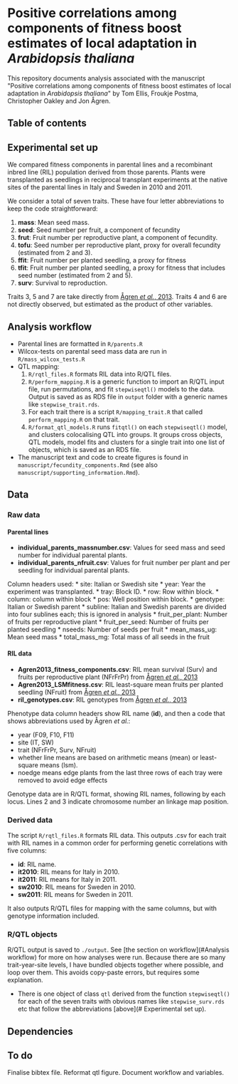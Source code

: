 # Positive correlations among components of fitness boost estimates of local adaptation in *Arabidopsis thaliana*

This repository documents analysis associated with the manuscript "Positive correlations among components of fitness boost estimates of local adaptation in *Arabidopsis thaliana*" by Tom Ellis, Froukje Postma, Christopher Oakley and Jon Ågren.



## Table of contents

## Experimental set up
We compared fitness components in parental lines and a recombinant inbred line (RIL) population derived from those parents.
Plants were transplanted as seedlings in reciprocal transplant experiments at the native sites of the parental lines in Italy and Sweden in 2010 and 2011.

We consider a total of seven traits. These have four letter abbreviations to keep the code straightforward:

1. **mass**: Mean seed mass.
2. **seed**: Seed number per fruit, a component of fecundity
3. **frut**: Fruit number per reproductive plant, a component of fecundity.
4. **tofu**: Seed number per reproductive plant, proxy for overall fecundity (estimated from 2 and 3).
5. **ffit**: Fruit number per planted seedling, a proxy for fitness
6. **tfit**: Fruit number per planted seedling, a proxy for fitness that includes seed number (estimated from 2 and 5).
7. **surv**: Survival to reproduction.

Traits 3, 5 and 7 are take directly from [Ågren *et al.*, 2013](http://www.pnas.org/content/110/52/21077/).
Traits 4 and 6 are not directly observed, but estimated as the product of other variables.


## Analysis workflow

* Parental lines are formatted in `R/parents.R`
* Wilcox-tests on parental seed mass data are run in `R/mass_wilcox_tests.R`
* QTL mapping:
	1. `R/rqtl_files.R` formats RIL data into R/QTL files.
	2. `R/perform_mapping.R` is a generic function to import an R/QTL input file, run permutations, and fit `stepwiseqtl()` models to the data. Output is saved as as RDS file in `output` folder with a generic names like `stepwise_trait.rds`.
	3. For each trait there is a script `R/mapping_trait.R` that called `perform_mapping.R` on that trait.
	4. `R/format_qtl_models.R` runs `fitqtl()` on each `stepwiseqtl()` model, and clusters colocalising QTL into groups. It groups cross objects, QTL models, model fits and clusters for a single trait into one list of objects, which is saved as an RDS file.
* The manuscript text and code to create figures is found in `manuscript/fecundity_components.Rmd` (see also `manuscript/supporting_information.Rmd`).

## Data
### Raw data
#### Parental lines

* **individual_parents_massnumber.csv**: Values for seed mass and seed number for individual parental plants.
* **individual_parents_nfruit.csv**: Values for fruit number per plant and per seedling for individual parental plants.

Column headers used:
	* site: Italian or Swedish site
	* year: Year the experiment was transplanted.
	* tray: Block ID.
	* row: Row within block.
	* column: column within block
	* pos: Well position within block.
	* genotype: Italian or Swedish parent
	* subline: Italian and Swedish parents are divided into four sublines each; this is ignored in analysis
	* fruit_per_plant: Number of fruits per reproductive plant
	* fruit_per_seed: Number of fruits per planted seedling
	* nseeds: Number of seeds per fruit
	* mean_mass_ug: Mean seed mass
	* total_mass_mg: Total mass of all seeds in the fruit

#### RIL data

* **Agren2013_fitness_components.csv**: RIL mean survival (Surv) and fruits per reproductive plant (NFrFrPr) from [Ågren *et al.*, 2013](http://www.pnas.org/content/110/52/21077/)
* **Agren2013_LSMfitness.csv**: RIL least-square mean fruits per planted seedling (NFruit) from [Ågren *et al.*, 2013](http://www.pnas.org/content/110/52/21077/)
* **ril_genotypes.csv**: RIL genotypes from [Ågren *et al.*, 2013](http://www.pnas.org/content/110/52/21077/)

Phenotype data column headers show RIL name (**id**), and then a code that shows abbreviations used by Ågren *et al.*:

* year (F09, F10, F11)
* site (IT, SW)
* trait (NFrFrPr, Surv, NFruit)
* whether line means are based on arithmetic means (mean) or least-square means (lsm).
* noedge means edge plants from the last three rows of each tray were removed to avoid edge effects

Genotype data are in R/QTL format, showing RIL names, following by each locus. Lines 2 and 3 indicate chromosome number an linkage map position.

### Derived data

The script `R/rqtl_files.R` formats RIL data. This outputs .csv for each trait with RIL names in a common order for performing genetic correlations with five columns:

* **id**: RIL name.
* **it2010**: RIL means for Italy in 2010.
* **it2011**: RIL means for Italy in 2011.
* **sw2010**: RIL means for Sweden in 2010.
* **sw2011**: RIL means for Sweden in 2011.

It also outputs R/QTL files for mapping with the same columns, but with genotype information included.

### R/QTL objects
R/QTL output is saved to `./output`. See [the section on workflow](#Analysis workflow) for more on how analyses were run. Because there are so many trait-year-site levels, I have bundled objects together where possible, and loop over them. This avoids copy-paste errors, but requires some explanation. 

* There is one object of class `qtl` derived from the function `stepwiseqtl()` for each of the seven traits with obvious names like `stepwise_surv.rds` etc that follow the abbreviations [above](# Experimental set up).



## Dependencies

## To do
Finalise bibtex file.
Reformat qtl figure.
Document workflow and variables.
